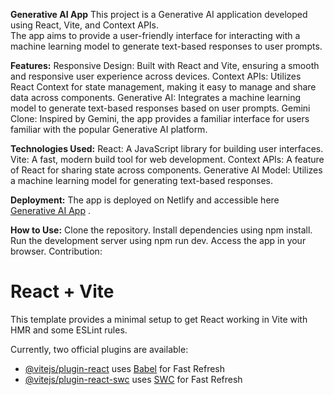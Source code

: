 **Generative AI App**
This project is a Generative AI application developed using React, Vite, and Context APIs.  
The app aims to provide a user-friendly interface for interacting with a machine learning model 
to generate text-based responses to user prompts.

**Features:**
Responsive Design: Built with React and Vite, ensuring a smooth and responsive user experience across devices.
Context APIs: Utilizes React Context for state management, making it easy to manage and share data across components.
Generative AI: Integrates a machine learning model to generate text-based responses based on user prompts.
Gemini Clone: Inspired by Gemini, the app provides a familiar interface for users familiar with the popular Generative AI platform.

**Technologies Used:**
React: A JavaScript library for building user interfaces.
Vite: A fast, modern build tool for web development.
Context APIs: A feature of React for sharing state across components.
Generative AI Model: Utilizes a machine learning model for generating text-based responses.

**Deployment:**
The app is deployed on Netlify and accessible here [Generative AI App](https://generativeaiapp.netlify.app/)
.

**How to Use:**
Clone the repository.
Install dependencies using npm install.
Run the development server using npm run dev.
Access the app in your browser.
Contribution:

# React + Vite

This template provides a minimal setup to get React working in Vite with HMR and some ESLint rules.

Currently, two official plugins are available:

- [@vitejs/plugin-react](https://github.com/vitejs/vite-plugin-react/blob/main/packages/plugin-react/README.md) uses [Babel](https://babeljs.io/) for Fast Refresh
- [@vitejs/plugin-react-swc](https://github.com/vitejs/vite-plugin-react-swc) uses [SWC](https://swc.rs/) for Fast Refresh
